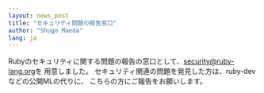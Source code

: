 ```yaml
---
layout: news_post
title: "セキュリティ問題の報告窓口"
author: "Shugo Maeda"
lang: ja
---
```


Rubyのセキュリティに関する問題の報告の窓口として、[security@ruby-lang.org](mailto:security@ruby-lang.org)を
用意しました。 セキュリティ関連の問題を発見した方は、ruby-devなどの公開MLの代りに、 こちらの方にご報告をお願いします。
